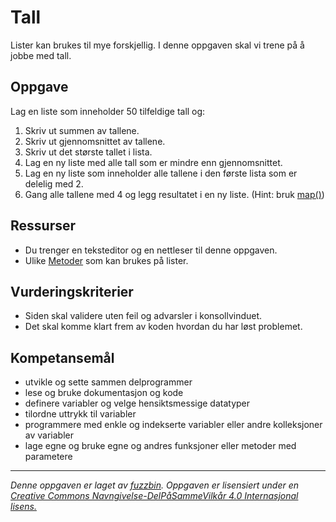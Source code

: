 # Tall

Lister kan brukes til mye forskjellig. I denne oppgaven skal vi trene på å jobbe med tall.

## Oppgave

Lag en liste som inneholder 50 tilfeldige tall og:

1. Skriv ut summen av tallene.
1. Skriv ut gjennomsnittet av tallene.
1. Skriv ut det største tallet i lista.
1. Lag en ny liste med alle tall som er mindre enn gjennomsnittet.
1. Lag en ny liste som inneholder alle tallene i den første lista som er delelig med 2.
1. Gang alle tallene med 4 og legg resultatet i en ny liste. (Hint: bruk [map()](https://developer.mozilla.org/en-US/docs/Web/JavaScript/Reference/Global_Objects/Array/map))

## Ressurser

* Du trenger en teksteditor og en nettleser til denne oppgaven.
* Ulike [Metoder](https://www.w3schools.com/js/js_array_methods.asp) som kan brukes på lister.

## Vurderingskriterier

* Siden skal validere uten feil og advarsler i konsollvinduet.
* Det skal komme klart frem av koden hvordan du har løst problemet.

## Kompetansemål

* utvikle og sette sammen delprogrammer
* lese og bruke dokumentasjon og kode
* definere variabler og velge hensiktsmessige datatyper
* tilordne uttrykk til variabler
* programmere med enkle og indekserte variabler eller andre kolleksjoner av variabler
* lage egne og bruke egne og andres funksjoner eller metoder med parametere

---

_Denne oppgaven er laget av [fuzzbin](https://github.com/fuzzbin). Oppgaven er lisensiert under en [Creative Commons Navngivelse-DelPåSammeVilkår 4.0 Internasjonal lisens.](http://creativecommons.org/licenses/by-sa/4.0/)_
